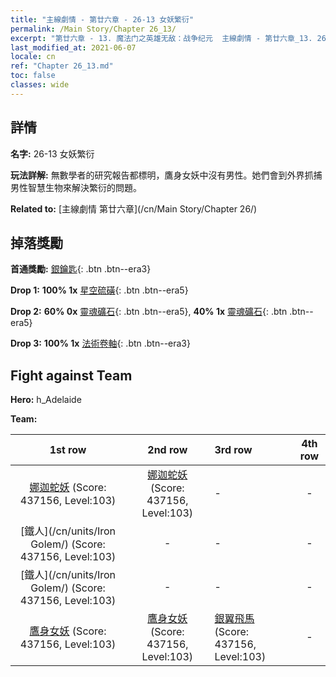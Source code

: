 ```yaml
---
title: "主線劇情 - 第廿六章 - 26-13 女妖繁衍"
permalink: /Main Story/Chapter 26_13/
excerpt: "第廿六章 - 13. 魔法门之英雄无敌：战争纪元  主線劇情 - 第廿六章_13. 26-13 女妖繁衍"
last_modified_at: 2021-06-07
locale: cn
ref: "Chapter 26_13.md"
toc: false
classes: wide
---
```


## 詳情

 **名字:** 26-13 女妖繁衍

 **玩法詳解:** 無數學者的研究報告都標明，鷹身女妖中沒有男性。她們會到外界抓捕男性智慧生物來解決繁衍的問題。

 **Related to:** [主線劇情 第廿六章](/cn/Main Story/Chapter 26/)

## 掉落獎勵

 **首通獎勵:** [銀鑰匙](/cn/Items/con_693/){: .btn .btn--era3}

 **Drop 1:** **100% 1x** [星空硫磺](/cn/Items/mat_92/){: .btn .btn--era5}

 **Drop 2:** **60% 0x** [靈魂礦石](/cn/Items/mat_82/){: .btn .btn--era5}, **40% 1x** [靈魂礦石](/cn/Items/mat_82/){: .btn .btn--era5}

 **Drop 3:** **100% 1x** [法術卷軸](/cn/Items/con_694/){: .btn .btn--era3}


## Fight against Team
 **Hero:** h_Adelaide

 **Team:**


  | 1st row | 2nd row | 3rd row | 4th row |
  |:----:|:----:|:----|:----:|
  | [娜迦蛇妖](/cn/units/Naga/) (Score: 437156, Level:103)  | [娜迦蛇妖](/cn/units/Naga/) (Score: 437156, Level:103)  | - | - |
  | [鐵人](/cn/units/Iron Golem/) (Score: 437156, Level:103)  | - | - | - |
  | [鐵人](/cn/units/Iron Golem/) (Score: 437156, Level:103)  | - | - | - |
  | [鷹身女妖](/cn/units/Harpy/) (Score: 437156, Level:103)  | [鷹身女妖](/cn/units/Harpy/) (Score: 437156, Level:103)  | [銀翼飛馬](/cn/units/Pegasus/) (Score: 437156, Level:103)  | - |


